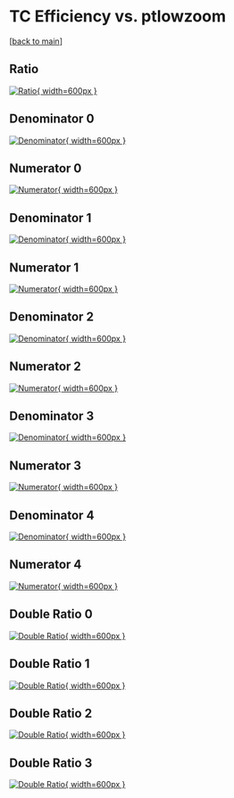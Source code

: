 # TC Efficiency vs. ptlowzoom

[[back to main](./)]



## Ratio

[![Ratio](../mtv/var/TC_loweta_211_1_eff_ptlowzoom.png){ width=600px }](../mtv/var/TC_loweta_211_1_eff_ptlowzoom.pdf)

## Denominator 0

[![Denominator](../mtv/den/TC_loweta_211_1_eff_ptlowzoom_den0.png){ width=600px }](../mtv/den/TC_loweta_211_1_eff_ptlowzoom_den0.pdf)

## Numerator 0

[![Numerator](../mtv/num/TC_loweta_211_1_eff_ptlowzoom_num0.png){ width=600px }](../mtv/num/TC_loweta_211_1_eff_ptlowzoom_num0.pdf)

## Denominator 1

[![Denominator](../mtv/den/TC_loweta_211_1_eff_ptlowzoom_den1.png){ width=600px }](../mtv/den/TC_loweta_211_1_eff_ptlowzoom_den1.pdf)

## Numerator 1

[![Numerator](../mtv/num/TC_loweta_211_1_eff_ptlowzoom_num1.png){ width=600px }](../mtv/num/TC_loweta_211_1_eff_ptlowzoom_num1.pdf)

## Denominator 2

[![Denominator](../mtv/den/TC_loweta_211_1_eff_ptlowzoom_den2.png){ width=600px }](../mtv/den/TC_loweta_211_1_eff_ptlowzoom_den2.pdf)

## Numerator 2

[![Numerator](../mtv/num/TC_loweta_211_1_eff_ptlowzoom_num2.png){ width=600px }](../mtv/num/TC_loweta_211_1_eff_ptlowzoom_num2.pdf)

## Denominator 3

[![Denominator](../mtv/den/TC_loweta_211_1_eff_ptlowzoom_den3.png){ width=600px }](../mtv/den/TC_loweta_211_1_eff_ptlowzoom_den3.pdf)

## Numerator 3

[![Numerator](../mtv/num/TC_loweta_211_1_eff_ptlowzoom_num3.png){ width=600px }](../mtv/num/TC_loweta_211_1_eff_ptlowzoom_num3.pdf)

## Denominator 4

[![Denominator](../mtv/den/TC_loweta_211_1_eff_ptlowzoom_den4.png){ width=600px }](../mtv/den/TC_loweta_211_1_eff_ptlowzoom_den4.pdf)

## Numerator 4

[![Numerator](../mtv/num/TC_loweta_211_1_eff_ptlowzoom_num4.png){ width=600px }](../mtv/num/TC_loweta_211_1_eff_ptlowzoom_num4.pdf)

## Double Ratio 0

[![Double Ratio](../mtv/ratio/TC_loweta_211_1_eff_ptlowzoom_ratio0.png){ width=600px }](../mtv/ratio/TC_loweta_211_1_eff_ptlowzoom_ratio0.pdf)

## Double Ratio 1

[![Double Ratio](../mtv/ratio/TC_loweta_211_1_eff_ptlowzoom_ratio1.png){ width=600px }](../mtv/ratio/TC_loweta_211_1_eff_ptlowzoom_ratio1.pdf)

## Double Ratio 2

[![Double Ratio](../mtv/ratio/TC_loweta_211_1_eff_ptlowzoom_ratio2.png){ width=600px }](../mtv/ratio/TC_loweta_211_1_eff_ptlowzoom_ratio2.pdf)

## Double Ratio 3

[![Double Ratio](../mtv/ratio/TC_loweta_211_1_eff_ptlowzoom_ratio3.png){ width=600px }](../mtv/ratio/TC_loweta_211_1_eff_ptlowzoom_ratio3.pdf)

